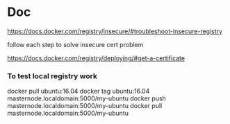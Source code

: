 # Doc

https://docs.docker.com/registry/insecure/#troubleshoot-insecure-registry

follow each step to solve insecure cert problem 

https://docs.docker.com/registry/deploying/#get-a-certificate

### To test local registry work

docker pull ubuntu:16.04
docker tag ubuntu:16.04 masternode.localdomain:5000/my-ubuntu
docker push masternode.localdomain:5000/my-ubuntu
docker pull masternode.localdomain:5000/my-ubuntu
